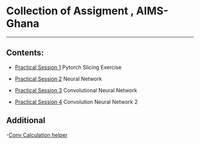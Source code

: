# Collection of Assigment , AIMS-Ghana
-----------------------------------


## Contents:

- [Practical Session 1](https://github.com/IsraelAbebe/Personal-Projects-and-Exercises/blob/master/AIMS-Assignments/Deep-Learning/Pytorch%20Slicing.ipynb)
    Pytorch Slicing Exercise
      
- [Practical Session 2](https://github.com/IsraelAbebe/Personal-Projects-and-Exercises/blob/master/AIMS-Assignments/Deep-Learning/neural-net.py)
        Neural Network
       
- [Practical Session 3](https://github.com/IsraelAbebe/Personal-Projects-and-Exercises/blob/master/AIMS-Assignments/Deep-Learning/Exercise_3_Jan_24.ipynb)
        Convolutional Neural Network

- [Practical Session 4](https://github.com/IsraelAbebe/Personal-Projects-and-Exercises/blob/master/AIMS-Assignments/Deep-Learning/israel_convnet_tutorial.ipynb)
        Convolution Neural Network 2
  
  
  
  
## Additional

   -[Conv Calculation helper](https://gist.github.com/IsraelAbebe/b4a3f4bbcf620201cce2127ebe135bc2)
